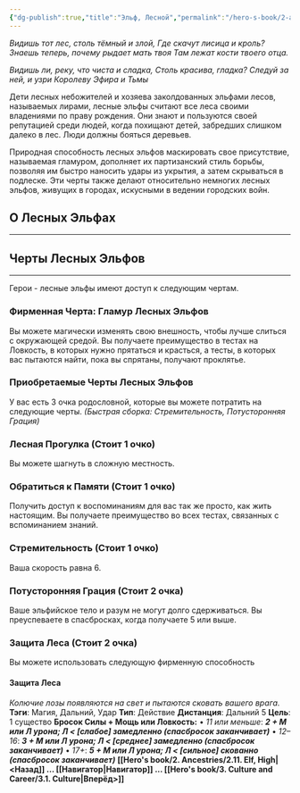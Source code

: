 ```yaml
---
{"dg-publish":true,"title":"Эльф, Лесной","permalink":"/hero-s-book/2-ancestries/2-12-elf-wode/","dgPassFrontmatter":true}
---
```


*Видишь тот лес, столь тёмный и злой,*
*Где скачут лисица и кроль?*
*Знаешь теперь, почему рыдает мать твоя*
*Там лежат кости твоего отца.*

*Видишь ли, реку, что чиста и сладка,*
*Столь красива, гладка?*
*Следуй за ней, и узри*
*Королеву Эфира и Тьмы*

Дети лесных небожителей и хозяева заколдованных эльфами лесов, называемых лирами, лесные эльфы считают все леса своими владениями по праву рождения. Они знают и пользуются своей репутацией среди людей, когда похищают детей, забредших слишком далеко в лес. Люди должны бояться деревьев.

Природная способность лесных эльфов маскировать свое присутствие, называемая гламуром, дополняет их партизанский стиль борьбы, позволяя им быстро наносить удары из укрытия, а затем скрываться в подлеске. Эти черты также делают относительно немногих лесных эльфов, живущих в городах, искусными в ведении городских войн.
## О Лесных Эльфах
---


## Черты Лесных Эльфов
---
Герои - лесные эльфы имеют доступ к следующим чертам.
### Фирменная Черта: Гламур Лесных Эльфов
Вы можете магически изменять свою внешность, чтобы лучше слиться с окружающей средой. Вы получаете преимущество в тестах на Ловкость, в которых нужно прятаться и красться, а тесты, в которых вас пытаются найти, пока вы спрятаны, получают проклятье.
### Приобретаемые Черты Лесных Эльфов
У вас есть 3 очка родословной, которые вы можете потратить на следующие черты.
*(Быстрая сборка: Стремительность, Потусторонняя Грация)*
### **Лесная Прогулка (Стоит 1 очко)**
Вы можете шагнуть в сложную местность.
### **Обратиться к Памяти (Стоит 1 очко)**
Получить доступ к воспоминаниям для вас так же просто, как жить настоящим. Вы получаете преимущество во всех тестах, связанных с вспоминанием знаний.
### **Стремительность (Стоит 1 очко)**
Ваша скорость равна 6.
### **Потусторонняя Грация (Стоит 2 очка)**
Ваше эльфийское тело и разум не могут долго сдерживаться. Вы преуспеваете в спасбросках, когда получаете 5 или выше.
### **Защита Леса (Стоит 2 очка)**
Вы можете использовать следующую фирменную способность
#### Защита Леса
*Колючие лозы появляются на свет и пытаются сковать вашего врага.*
**Тэги**: Магия, Дальний, Удар **Тип**: Действие
**Дистанция**: Дальний 5 **Цель**: 1 существо
**Бросок Силы + Мощь или Ловкость:**
• *11 или меньше*: ***2 + М или Л урона; Л < [слабое] замедленно (спасбросок заканчивает)***
• *12–16*: ***3 + М или Л урона; Л < [среднее] замедленно (спасбросок заканчивает)***
• *17+*: ***5 + М или Л урона; Л < [сильное] скованно (спасбросок заканчивает)***
**[[Hero's book/2. Ancestries/2.11. Elf, High\|<Назад]] ... [[Навигатор\|Навигатор]] ... [[Hero's book/3. Culture and Career/3.1. Culture\|Вперёд>]]**
